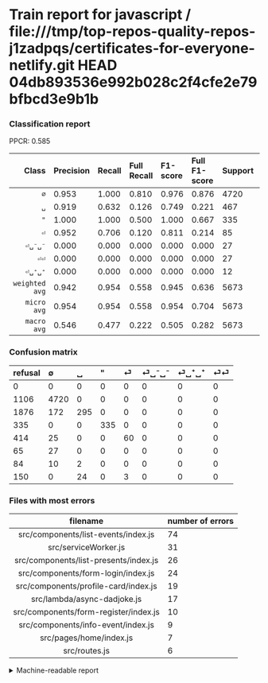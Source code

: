# Train report for javascript / file:///tmp/top-repos-quality-repos-j1zadpqs/certificates-for-everyone-netlify.git HEAD 04db893536e992b028c2f4cfe2e79bfbcd3e9b1b

### Classification report

PPCR: 0.585

| Class | Precision | Recall | Full Recall | F1-score | Full F1-score | Support | Full Support | PPCR |
|------:|:----------|:-------|:------------|:---------|:---------|:--------|:-------------|:-----|
| `∅` | 0.953| 1.000| 0.810| 0.976| 0.876| 4720| 5826| 0.810 |
| `␣` | 0.919| 0.632| 0.126| 0.749| 0.221| 467| 2343| 0.199 |
| `"` | 1.000| 1.000| 0.500| 1.000| 0.667| 335| 670| 0.500 |
| `⏎` | 0.952| 0.706| 0.120| 0.811| 0.214| 85| 499| 0.170 |
| `⏎␣⁻␣⁻` | 0.000| 0.000| 0.000| 0.000| 0.000| 27| 92| 0.293 |
| `⏎⏎` | 0.000| 0.000| 0.000| 0.000| 0.000| 27| 177| 0.153 |
| `⏎␣⁺␣⁺` | 0.000| 0.000| 0.000| 0.000| 0.000| 12| 96| 0.125 |
| `weighted avg` | 0.942| 0.954| 0.558| 0.945| 0.636| 5673| 9703| 0.585 |
| `micro avg` | 0.954| 0.954| 0.558| 0.954| 0.704| 5673| 9703| 0.585 |
| `macro avg` | 0.546| 0.477| 0.222| 0.505| 0.282| 5673| 9703| 0.585 |

### Confusion matrix

|refusal|  ∅| ␣| "| ⏎| ⏎␣⁻␣⁻| ⏎␣⁺␣⁺| ⏎⏎| 
|:---|:---|:---|:---|:---|:---|:---|:---|
|0 |0 |0 |0 |0 |0 |0 |0 |
|1106 |4720 |0 |0 |0 |0 |0 |0 |
|1876 |172 |295 |0 |0 |0 |0 |0 |
|335 |0 |0 |335 |0 |0 |0 |0 |
|414 |25 |0 |0 |60 |0 |0 |0 |
|65 |27 |0 |0 |0 |0 |0 |0 |
|84 |10 |2 |0 |0 |0 |0 |0 |
|150 |0 |24 |0 |3 |0 |0 |0 |

### Files with most errors

| filename | number of errors|
|:----:|:-----|
| src/components/list-events/index.js | 74 |
| src/serviceWorker.js | 31 |
| src/components/list-presents/index.js | 26 |
| src/components/form-login/index.js | 24 |
| src/components/profile-card/index.js | 19 |
| src/lambda/async-dadjoke.js | 17 |
| src/components/form-register/index.js | 10 |
| src/components/info-event/index.js | 9 |
| src/pages/home/index.js | 7 |
| src/routes.js | 6 |

<details>
    <summary>Machine-readable report</summary>
```json
{
  "cl_report": {"\"": {"f1-score": 1.0, "precision": 1.0, "recall": 1.0, "support": 335}, "macro avg": {"f1-score": 0.5050504612368586, "precision": 0.5463070728161095, "recall": 0.4767962859662066, "support": 5673}, "micro avg": {"f1-score": 0.9536400493566014, "precision": 0.9536400493566014, "recall": 0.9536400493566014, "support": 5673}, "weighted avg": {"f1-score": 0.9447217238285789, "precision": 0.941685126447622, "recall": 0.9536400493566014, "support": 5673}, "\u2205": {"f1-score": 0.9758114533801943, "precision": 0.9527654420670165, "recall": 1.0, "support": 4720}, "\u23ce": {"f1-score": 0.810810810810811, "precision": 0.9523809523809523, "recall": 0.7058823529411765, "support": 85}, "\u23ce\u23ce": {"f1-score": 0.0, "precision": 0.0, "recall": 0.0, "support": 27}, "\u23ce\u2423\u207a\u2423\u207a": {"f1-score": 0.0, "precision": 0.0, "recall": 0.0, "support": 12}, "\u23ce\u2423\u207b\u2423\u207b": {"f1-score": 0.0, "precision": 0.0, "recall": 0.0, "support": 27}, "\u2423": {"f1-score": 0.7487309644670049, "precision": 0.9190031152647975, "recall": 0.6316916488222698, "support": 467}},
  "cl_report_full": {"\"": {"f1-score": 0.6666666666666666, "precision": 1.0, "recall": 0.5, "support": 670}, "macro avg": {"f1-score": 0.2824795718070466, "precision": 0.5463070728161095, "recall": 0.22232982622093184, "support": 9703}, "micro avg": {"f1-score": 0.70369406867846, "precision": 0.9536400493566014, "recall": 0.5575595176749459, "support": 9703}, "weighted avg": {"f1-score": 0.6362903953979774, "precision": 0.9120142079548545, "recall": 0.5575595176749459, "support": 9703}, "\u2205": {"f1-score": 0.8756957328385898, "precision": 0.9527654420670165, "recall": 0.8101613456917267, "support": 5826}, "\u23ce": {"f1-score": 0.21352313167259787, "precision": 0.9523809523809523, "recall": 0.12024048096192384, "support": 499}, "\u23ce\u23ce": {"f1-score": 0.0, "precision": 0.0, "recall": 0.0, "support": 177}, "\u23ce\u2423\u207a\u2423\u207a": {"f1-score": 0.0, "precision": 0.0, "recall": 0.0, "support": 96}, "\u23ce\u2423\u207b\u2423\u207b": {"f1-score": 0.0, "precision": 0.0, "recall": 0.0, "support": 92}, "\u2423": {"f1-score": 0.22147147147147145, "precision": 0.9190031152647975, "recall": 0.12590695689287237, "support": 2343}},
  "ppcr": 0.5846645367412141
}
```
</details>
